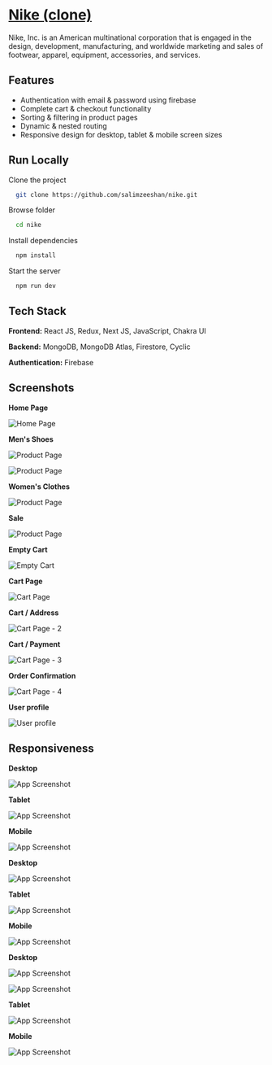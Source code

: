 
# [Nike (clone)](https://nike-lyart.vercel.app/)

Nike, Inc. is an American multinational corporation that is engaged in the design, development, manufacturing, and worldwide marketing and sales of footwear, apparel, equipment, accessories, and services.
## Features

- Authentication with email & password using firebase
- Complete cart & checkout functionality
- Sorting & filtering in product pages
- Dynamic & nested routing
- Responsive design for desktop, tablet & mobile screen sizes



## Run Locally

Clone the project

```bash
  git clone https://github.com/salimzeeshan/nike.git
```
Browse folder

```bash
  cd nike
```

Install dependencies

```bash
  npm install
```

Start the server

```bash
  npm run dev
```


## Tech Stack

**Frontend:** React JS, Redux, Next JS, JavaScript, Chakra UI

**Backend:** MongoDB, MongoDB Atlas, Firestore, Cyclic

**Authentication:** Firebase

## Screenshots

**Home Page**

![Home Page](https://media.discordapp.net/attachments/897156357810159709/1087057247659630675/Screenshot_2023-03-19_at_10.16.03_PM.png?width=2130&height=1332)

**Men's Shoes**

![Product Page](https://media.discordapp.net/attachments/897156357810159709/1087064772593328229/nike-lyart.vercel.app__9.png?width=2520&height=1220)

![Product Page](https://media.discordapp.net/attachments/897156357810159709/1087057247252791416/Screenshot_2023-03-19_at_10.16.34_PM.png?width=2184&height=1366)

**Women's Clothes**

![Product Page](https://media.discordapp.net/attachments/897156357810159709/1087057246757867621/Screenshot_2023-03-19_at_10.16.43_PM.png?width=2184&height=1366)

**Sale**

![Product Page](https://media.discordapp.net/attachments/897156357810159709/1087057245877059767/Screenshot_2023-03-19_at_10.17.01_PM.png?width=2184&height=1366)

**Empty Cart**

![Empty Cart](https://media.discordapp.net/attachments/897156357810159709/1087057207683727500/Screenshot_2023-03-19_at_10.17.36_PM.png?width=2184&height=1366)

**Cart Page**

![Cart Page](https://media.discordapp.net/attachments/897156357810159709/1087057207239135352/Screenshot_2023-03-19_at_10.18.08_PM.png?width=2184&height=1366)

**Cart / Address**

![Cart Page - 2](https://media.discordapp.net/attachments/897156357810159709/1087057206840672256/Screenshot_2023-03-19_at_10.18.22_PM.png?width=2184&height=1366)

**Cart / Payment**

![Cart Page - 3](https://media.discordapp.net/attachments/897156357810159709/1087057206513520760/Screenshot_2023-03-19_at_10.18.41_PM.png?width=2184&height=1366)

**Order Confirmation**

![Cart Page - 4](https://media.discordapp.net/attachments/897156357810159709/1087057206073114725/Screenshot_2023-03-19_at_10.19.04_PM.png?width=2184&height=1366)

**User profile**

![User profile](https://media.discordapp.net/attachments/897156357810159709/1087057205792100402/Screenshot_2023-03-19_at_10.19.35_PM.png?width=2184&height=1366)

## Responsiveness

**Desktop**

![App Screenshot](https://media.discordapp.net/attachments/897156357810159709/1087061881329553480/nike-lyart.vercel.app_.png?width=2520&height=1220)

**Tablet**

![App Screenshot](https://media.discordapp.net/attachments/897156357810159709/1087061880813666345/nike-lyart.vercel.app__1.png?width=1504&height=1364)

**Mobile**

![App Screenshot](https://media.discordapp.net/attachments/897156357810159709/1087061880457138297/nike-lyart.vercel.app__2.png?width=832&height=1364)

**Desktop**

![App Screenshot](https://media.discordapp.net/attachments/897156357810159709/1087064772299722813/nike-lyart.vercel.app__10.png?width=2520&height=1220)

**Tablet**

![App Screenshot](https://media.discordapp.net/attachments/897156357810159709/1087061879517626480/nike-lyart.vercel.app__4.png?width=1504&height=1364)

**Mobile**

![App Screenshot](https://media.discordapp.net/attachments/897156357810159709/1087061879261765734/nike-lyart.vercel.app__5.png?width=832&height=1364)

**Desktop**

![App Screenshot](https://media.discordapp.net/attachments/897156357810159709/1087064771997741056/nike-lyart.vercel.app__11.png?width=2520&height=1220)

![App Screenshot](https://media.discordapp.net/attachments/897156357810159709/1087064771733495849/nike-lyart.vercel.app__12.png?width=2520&height=1220)

**Tablet**

![App Screenshot](https://media.discordapp.net/attachments/897156357810159709/1087061878523564162/nike-lyart.vercel.app__7.png?width=1504&height=1364)

**Mobile**

![App Screenshot](https://media.discordapp.net/attachments/897156357810159709/1087061878238355476/nike-lyart.vercel.app__8.png?width=832&height=1364)

